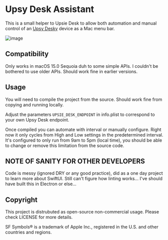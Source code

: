 # Upsy Desk Assistant

This is a small helper to Upsie Desk to allow both automation and manual control of an [Upsy Desky](https://github.com/tjhorner/upsy-desky) device as a Mac menu bar.

![image](https://github.com/user-attachments/assets/3a2f2ff3-e1f1-47a2-bb61-be2fc857c64e)

## Compatibility

Only works in macOS 15.0 Sequoia duh to some simple APIs. I couldn't be bothered to use older APIs. Should work fine in earlier versions.

## Usage

You will need to compile the project from the source. Should work fine from copying and running locally.

Adjust the parameters `UPSIE_DESK_ENDPOINT` in info.plist to correspond to your own Upsy Desk endpoint.

Once compiled you can automate with interval or manually configure. Right now it only cycles from High and Low settings in the predetermined interval. It's configured to only run from 9am to 5pm (local time), you should be able to change or remove this limitation from the source code.

## NOTE OF SANITY FOR OTHER DEVELOPERS

Code is messy (ignored DRY or any good practice), did as a one day project to learn more about SwiftUI. Still can't figure how linting works... I've should have built this in Electron or else...

## Copyright

This project is distrubuted as open-source non-commercial usage. Please check LICENSE for more details.

SF Symbols® is a trademark of Apple Inc., registered in the U.S. and other countries and regions.
